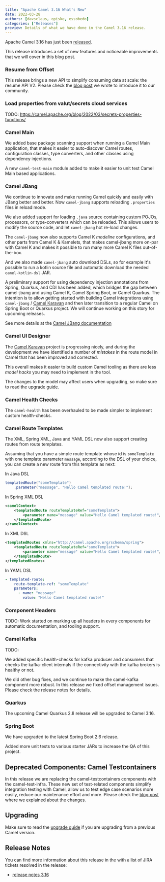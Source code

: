 ```yaml
---
title: "Apache Camel 3.16 What's New"
date: 2022-03-28
authors: [davsclaus, opiske, essobedo]
categories: ["Releases"]
preview: Details of what we have done in the Camel 3.16 release.
---
```


Apache Camel 3.16 has just been [released](/blog/2022/03/RELEASE-3.16.0/).

This release introduces a set of new features and noticeable improvements that we will cover in this blog post.

### Resume from Offset

This release brings a new API to simplify consuming data at scale: the resume API V2. Please check the [blog post](/blog/2022/03/resume-api-v2/) we wrote to introduce it to our community.

### Load properties from valut/secrets cloud services

TODO:
https://camel.apache.org/blog/2022/03/secrets-properties-functions/

### Camel Main

We added base package scanning support when running a Camel Main application, that
makes it easier to auto-discover Camel routes, configuration classes, type converters,
and other classes using dependency injections.

A new `camel-test-main` module added to make it easier to unit test Camel Main based applications.

### Camel JBang

We continue to innovate and make running Camel quickly and easily with JBang better and better.
Now `camel-jbang` supports reloading `.properties` files in reload mode.

We also added support for loading `.java` source containing custom POJOs, processors,
or type-converters which can be reloaded. This allows users to modify the source code,
and let `camel-jbang` hot re-load changes.

The `camel-jbang` now also supports Camel K _modeline_ configurations, and other parts
from Camel K & Kamelets, that makes camel-jbang more on-par with Camel K and makes it possible to
run many more Camel K files out-of-the-box.

And we also made `camel-jbang` auto download DSLs, so for example It's possible to run a kotlin
source file and automatic download the needed `camel-kotlin-dsl` JAR.

A preliminary support for using dependency injection annotations from Spring, Quarkus, and CDI
has been added, which bridges the gap between camel-jbang and using Camel K, Camel Spring Boot,
or Camel Quarkus. The intention is to allow getting started with building Camel integrations
using `camel-jbang` / [Camel Karavan](https://github.com/apache/camel-karavan) and then
later transition to a regular Camel on Spring Boot or Quarkus project.
We will continue working on this story for upcoming releases.

See more details at the [Camel JBang documentation](/manual/camel-jbang.html)

### Camel UI Designer

The [Camel Karavan](https://github.com/apache/camel-karavan) project is progressing nicely, and during the development we have identified
a number of _mistakes_ in the route model in Camel that has been improved and corrected.

This overall makes it easier to build custom Camel tooling as there are less _model hacks_ you may need to
implement in the tool.

The changes to the model may affect users when upgrading, so make sure to read the [upgrade guide](/manual/camel-3x-upgrade-guide-3_16.html).

### Camel Health Checks

The `camel-health` has been overhauled to be made simpler to implement custom health-checks.

### Camel Route Templates

The XML, Spring XML, Java and YAML DSL now also support creating routes from route templates.

Assuming that you have a simple route template whose id is `someTemplate` with one template parameter `message`, according to the DSL of your choice, you can create a new route from this template as next:

In Java DSL
```java
templatedRoute("someTemplate")
    .parameter("message", "Hello Camel templated route!");
```

In Spring XML DSL
```xml
<camelContext>
    <templatedRoute routeTemplateRef="someTemplate">
        <parameter name="message" value="Hello Camel templated route!"/>
    </templatedRoute>
</camelContext>
```

In XML DSL
```xml
<templatedRoutes xmlns="http://camel.apache.org/schema/spring">
    <templatedRoute routeTemplateRef="someTemplate">
        <parameter name="message" value="Hello Camel templated route!"/>
    </templatedRoute>
</templatedRoutes>
```

In YAML DSL
```yaml
- templated-route:
    route-template-ref: "someTemplate"
    parameters:
      - name: "message"
        value: "Hello Camel templated route!"
```


### Component Headers

TODO: Work started on marking up all headers in every components for automatic documentation, and tooling support.

### Camel Kafka

TODO: 

We added specific health-checks for kafka producer and consumers that checks the kafka-client
internals if the connectivity with the kafka brokers is healthy or not.

We did other bug fixes, and we continue to make the camel-kafka component more robust. In this release we fixed offset management issues. Please check the release notes for details.

### Quarkus

The upcoming Camel Quarkus 2.8 release will be upgraded to Camel 3.16. 

### Spring Boot

We have upgraded to the latest Spring Boot 2.6 release.

Added more unit tests to various starter JARs to increase the QA of this project.

## Deprecated Components: Camel Testcontainers

In this release we are replacing the camel-testcontainers components with the camel-test-infra. These new set of test-related components simplify integration testing with Camel, allow us to test edge case scenarios more easily, reduce our maintenance effort and more. Please check the [blog post](/blog/2022/02/camel-test-infra/) where we explained about the changes.

## Upgrading

Make sure to read the [upgrade guide](/manual/camel-3x-upgrade-guide-3_16.html) if you are upgrading from a previous Camel version.

## Release Notes

You can find more information about this release in the with a list of JIRA tickets resolved in the release: 

- [release notes 3.16](/releases/release-3.16.0/)

